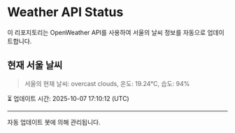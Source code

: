 
# Weather API Status

이 리포지토리는 OpenWeather API를 사용하여 서울의 날씨 정보를 자동으로 업데이트합니다.

## 현재 서울 날씨
> 서울의 현재 날씨: overcast clouds, 온도: 19.24°C, 습도: 94%

⏳ 업데이트 시간: 2025-10-07 17:10:12 (UTC)

---
자동 업데이트 봇에 의해 관리됩니다.
